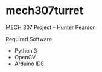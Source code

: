 # mech307turret
MECH 307 Project - Hunter Pearson

Required Software
- Python 3
- OpenCV
- Arduino IDE
